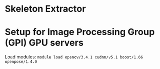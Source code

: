 # Skeleton Extractor

# Setup for Image Processing Group (GPI) GPU servers

Load modules: 
`module load opencv/3.4.1 cudnn/v5.1 boost/1.66 openpose/1.4.0`

